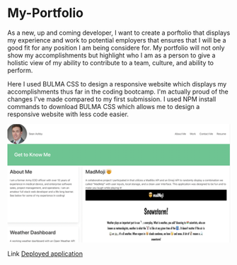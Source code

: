 # My-Portfolio
As a new, up and coming developer, I want to create a porftolio that displays my experience and work to potential employers that ensures that I will be a good fit for any position I am being considere for. My portfolio will not only show my accomplishments but highlight who I am as a person to give a holistic view of my ability to contribute to a team, culture, and ability to perform. 

Here I used BULMA CSS to design a responsive website which displays my accomplishments thus far in the coding bootcamp. I'm actually proud of the changes I've made compared to my first submission. I used NPM install commands to download BULMA CSS which allows me to design a responsive website with less code easier. 

<!-- need to update photo path -->
![Screenshot of Portfolio Website](assets/images/Portfolio_Screenshot.png)  

<!-- need to update deployed application link  -->
Link [Deployed application](https://seanrashby.github.io/My-Portfolio/)